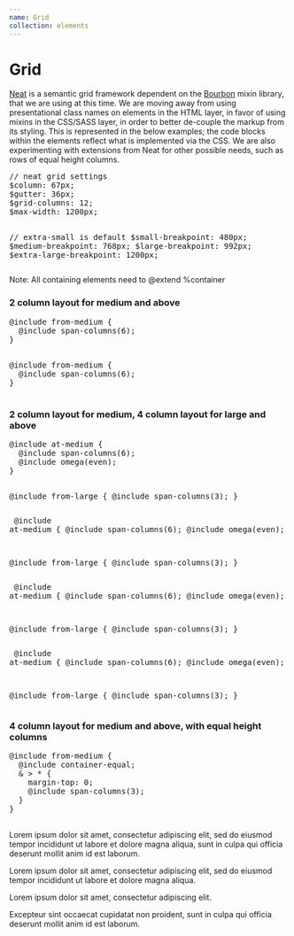 ```yaml
---
name: Grid
collection: elements
---
```


# Grid

<div class="grid-examples">
  <p>
    <a href="http://neat.bourbon.io/">Neat</a> is a semantic grid framework dependent on the <a href="http://bourbon.io/">Bourbon</a> mixin library, that we are using at this time. We are moving away from using presentational class names on elements in the HTML layer, in favor of using mixins in the CSS/SASS layer, in order to better de-couple the markup from its styling. This is represented in the below examples; the code blocks within the elements reflect what is implemented via the CSS. We are also experimenting with extensions from Neat for other possible needs, such as rows of equal height columns.
  </p>

  
  <div class="grid-example__legend"><pre>
// neat grid settings
$column: 67px;
$gutter: 36px;
$grid-columns: 12;
$max-width: 1200px;

// extra-small is default
$small-breakpoint: 480px;
$medium-breakpoint: 768px;
$large-breakpoint: 992px;
$extra-large-breakpoint: 1200px;
  </pre></div>
  
  <p>Note: All containing elements need to @extend %container</p>
  
  <h3>2 column layout for medium and above</h3>
  <section class="grid-example zero">
    <!-- <em class="grid-example__legend"><pre>@include container;</pre></em> -->
    <article>
      <div class="grid-example__snippet"><pre>
@include from-medium {
  @include span-columns(6);
}
    </pre></div>
    </article>
    <article>
      <div class="grid-example__snippet"><pre>
@include from-medium {
  @include span-columns(6);
}
      </pre></div>
    </article>
  </section>
  
  <h3>2 column layout for medium, 4 column layout for large and above</h3>
  <section class="grid-example one">
    <!-- <em class="grid-example__legend"><pre>@include container;</pre></em> -->
    <article>
      <div class="grid-example__snippet"><pre>
@include at-medium {
  @include span-columns(6);
  @include omega(even);
}

@include from-large {
  @include span-columns(3);
}
      </pre></div>
    </article>
    <article>
      <div class="grid-example__snippet"><pre>
@include at-medium {
  @include span-columns(6);
  @include omega(even);
}

@include from-large {
  @include span-columns(3);
}
      </pre></div>
    </article>
    <article>
      <div class="grid-example__snippet"><pre>
@include at-medium {
  @include span-columns(6);
  @include omega(even);
}

@include from-large {
  @include span-columns(3);
}
      </pre></div>
    </article>
    <article>
      <div class="grid-example__snippet"><pre>
@include at-medium {
  @include span-columns(6);
  @include omega(even);
}

@include from-large {
  @include span-columns(3);
}
      </pre></div>
    </article>
  </section>
  
  <h3>4 column layout for medium and above, with equal height columns</h3>
    <div class="grid-example__snippet"><pre>
@include from-medium {
  @include container-equal;
  & > * {
    margin-top: 0;
    @include span-columns(3);
  }
}
  </pre></div>
  <section class="grid-example two">
    <article>
      <div class="grid-example__snippet">
        <p>Lorem ipsum dolor sit amet, consectetur adipiscing elit, sed do eiusmod tempor incididunt ut labore et dolore magna aliqua, sunt in culpa qui officia deserunt mollit anim id est laborum.</p>
      </div>
    </article>
    <article>
      <div class="grid-example__snippet">
        <p>Lorem ipsum dolor sit amet, consectetur adipiscing elit, sed do eiusmod tempor incididunt ut labore et dolore magna aliqua.</p>
      </div>
    </article>
    <article>
      <div class="grid-example__snippet">
        <p>Lorem ipsum dolor sit amet, consectetur adipiscing elit. </p>
      </div>
    </article>
    <article>
      <div class="grid-example__snippet">
        <p>Excepteur sint occaecat cupidatat non proident, sunt in culpa qui officia deserunt mollit anim id est laborum.</p>
      </div>
    </article>
  </section>
</div>
